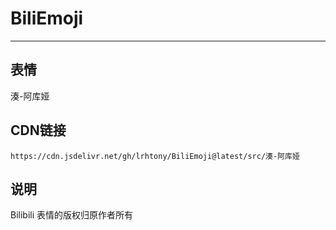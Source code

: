 
# BiliEmoji
---
## 表情
湊-阿库娅
## CDN链接
```
https://cdn.jsdelivr.net/gh/lrhtony/BiliEmoji@latest/src/湊-阿库娅
```
## 说明
Bilibili 表情的版权归原作者所有
